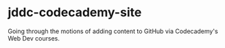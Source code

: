 # jddc-codecademy-site
Going through the motions of adding content to GitHub via Codecademy's Web Dev courses.
